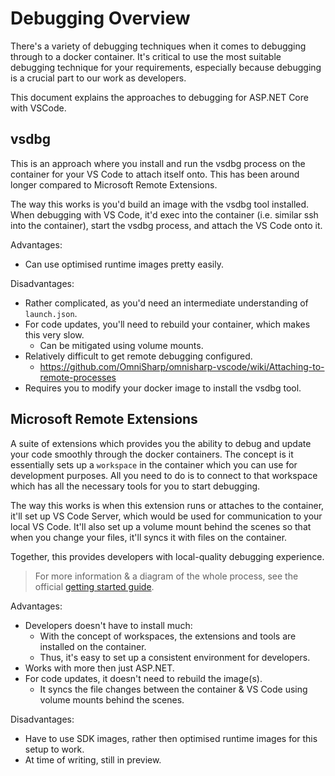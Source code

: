 # Debugging Overview

There's a variety of debugging techniques when it comes to debugging through to a docker container. It's critical to use the most suitable debugging technique for your requirements, especially because debugging is a crucial part to our work as developers.

This document explains the approaches to debugging for ASP.NET Core with VSCode.

## vsdbg

This is an approach where you install and run the vsdbg process on the container for your VS Code to attach itself onto. This has been around longer compared to Microsoft Remote Extensions.

The way this works is you'd build an image with the vsdbg tool installed. When debugging with VS Code, it'd exec into the container (i.e. similar ssh into the container), start the vsdbg process, and attach the VS Code onto it. 

Advantages:
* Can use optimised runtime images pretty easily.

Disadvantages:
* Rather complicated, as you'd need an intermediate understanding of `launch.json`.
* For code updates, you'll need to rebuild your container, which makes this very slow.
  * Can be mitigated using volume mounts.
* Relatively difficult to get remote debugging configured.
  * https://github.com/OmniSharp/omnisharp-vscode/wiki/Attaching-to-remote-processes
* Requires you to modify your docker image to install the vsdbg tool.

## Microsoft Remote Extensions

A suite of extensions which provides you the ability to debug and update your code smoothly through the docker containers. The concept is it essentially sets up a `workspace` in the container which you can use for development purposes. All you need to do is to connect to that workspace which has all the necessary tools for you to start debugging.

The way this works is when this extension runs or attaches to the container, it'll set up VS Code Server, which would be used for communication to your local VS Code. It'll also set up a volume mount behind the scenes so that when you change your files, it'll syncs it with files on the container.

Together, this provides developers with local-quality debugging experience.

> For more information & a diagram of the whole process, see the official [getting started guide](https://code.visualstudio.com/docs/remote/containers).

Advantages:
* Developers doesn't have to install much:
  * With the concept of workspaces, the extensions and tools are installed on the container.
  * Thus, it's easy to set up a consistent environment for developers.
* Works with more then just ASP.NET.
* For code updates, it doesn't need to rebuild the image(s).
  * It syncs the file changes between the container & VS Code using volume mounts behind the scenes.

Disadvantages:
* Have to use SDK images, rather then optimised runtime images for this setup to work.
* At time of writing, still in preview.
